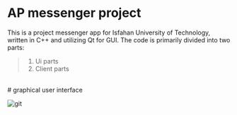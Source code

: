 # AP messenger project
This is a project messenger app for Isfahan University of Technology, written in C++ and utilizing Qt for GUI. The code is primarily divided into two parts:
<br />
> 1. Ui parts<br />
> 2. Client parts<br />
<br />
# graphical user interface

![git](https://github.com/mhrg777/Messenger_grp_1/assets/133667392/4e5cdb0d-9840-4291-917d-52439c9d03fb)

